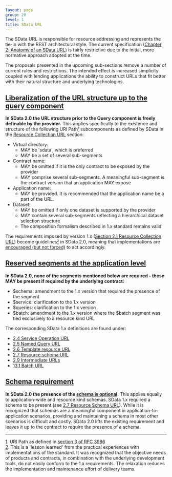 ```yaml
---
layout: page
group: 20
level: 1
title: SData URL
---
```


The SData URL is responsible for resource addressing and represents the tie-in with the REST 
architectural style. The current specification ([Chapter 2: Anatomy of an SData URL](../../core/0200/ "2 Anatomy of an SData URL")) is fairly restrictive 
due to the initial, more normative approach adopted at the time.

The proposals presented in the upcoming sub-sections remove a number of current rules and 
restrictions. The intended effect is increased simplicity coupled with lending applications the ability to 
construct URLs that fit better with their natural structure and underlying technologies. 

## <a name="liberisation-url-structure" href="#liberisation-url-structure">Liberalization of the URL structure up to the query component</a>

**In SData 2.0 the URL structure prior to the Query component is freely definable by the 
provider.** This applies specifically to the existence and structure of the following URI Path[&sup1;](#1) subcomponents as defined by SData in the [Resource Collection URL](../../core/0201/ "2.1 Resource Collection URL") section:

*  Virtual directory:
    *  MAY be 'sdata', which is preferred 
    *  MAY be a set of several sub-segments 
*  Contract name:
    *  MAY be omitted if it is the only contract to be exposed by the provider
    *  MAY comprise several sub-segments. A meaningful sub-segment is the contract version that an 
application MAY expose
*  Application name:
    *  MAY be provided. It is recommended that the application name be a part of the URL.
*  Dataset:
    *  MAY be omitted if only one dataset is supported by the provider
    *  MAY contain several sub-segments reflecting a hierarchical dataset selection structure
    *  The composition formalism described in 1.x standard remains valid

The requirements imposed by version 1.x ([Section 2.1 Resource Collection URL](../../core/0201/ "2.1 Resource Collection URL")) become guidelines[&sup2;](#2) in SData 2.0, meaning that implementations are <u>encouraged (but not forced)</u> to act accordingly.

## <a name="reserved-segments-app-level" href="#reserved-segments-app-level">Reserved segments at the application level</a>

**In SData 2.0, none of the segments mentioned below are required - these MAY be present if
required by the underlying contract:**

*  $schema: amendment to the 1.x version that required the presence of the segment
*  $service: clarification to the 1.x version
*  $queries: clarification to the 1.x version
*  $batch: amendment to the 1.x version where the $batch segment was tied exclusively to a 
resource kind URL

The corresponding SData 1.x definitions are found under:

*  [2.4 Service Operation URL](../../core/0204/)
*  [2.5 Named Query URL](../../core/0205/)
*  [2.6 Template resource URL](../../core/0206/)
*  [2.7 Resource schema URL](../../core/0207/)
*  [2.9 Intermediate URLs](../../core/0209/)
*  [13.1 Batch URL](../../core/1301/)

## <a name="schema-requirement" href="#schema-requirement">Schema requirement</a>

**In SData 2.0 the presence of the <u>schema is optional</u>.** This applies equally to application-wide and 
resource kind schemas.
SData 1.x required a schema to be present (see [2.7 Resource Schema URL](../../core/0207/ "2.7 Resource Schema URL")). While it is recognized that 
schemas are a meaningful component in application-to-application scenarios, providing and maintaining 
a schema in most other scenarios is difficult and costly. SData 2.0 lifts the existing requirement and 
leaves it up to the contract to require the presence of a schema.

***
<a name="1" href="#1">1</a>. URI Path as defined in [section 3 of RFC 3986](http://tools.ietf.org/html/rfc3986#section-3 "Uniform Resource Identifier (URI): Syntax Components")   
<a name="2" href="#2">2</a>. This is a 'lesson learned' from the practical experiences with implementations of the standard. It was recognized 
that the objective needs of products and contracts, in combination with the underlying development tools, do not 
easily conform to the 1.x requirements. The relaxation reduces the implementation and maintenance effort of 
delivery teams.